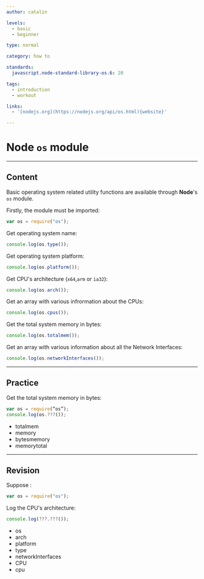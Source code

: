 ```yaml
---
author: catalin

levels:
  - basic
  - beginner

type: normal

category: how to

standards:
  javascript.node-standard-library-os.6: 20

tags:
  - introduction
  - workout

links:
  - '[nodejs.org](https://nodejs.org/api/os.html){website}'

---
```


# **Node** `os` module

---

## Content

Basic operating system related utility functions are available through **Node**'s `os` module.

Firstly, the module must be imported:

```javascript
var os = require("os");
```

Get operating system name:

```javascript
console.log(os.type());
```

Get operating system platform:

```javascript
console.log(os.platform());
```

Get CPU's architecture (`x64`,`arm` or `ia32`):

```javascript
console.log(os.arch());
```

Get an array with various infrormation about the CPUs:

```javascript
console.log(os.cpus());
```

Get the total system memory in bytes:

```javascript
console.log(os.totalmem());
```

Get an array with various information about all the Network Interfaces:

```javascript
console.log(os.networkInterfaces());
```

---

## Practice

Get the total system memory in bytes:

```javascript
var os = require(“os”);
console.log(os.???());
```

- totalmem
- memory
- bytesmemory
- memorytotal

---

## Revision

Suppose :

```javascript
var os = require("os");
```

Log the CPU's architecture:

```javascript
console.log(???.???());
```

- os
- arch
- platform
- type
- networkInterfaces
- CPU
- cpu
